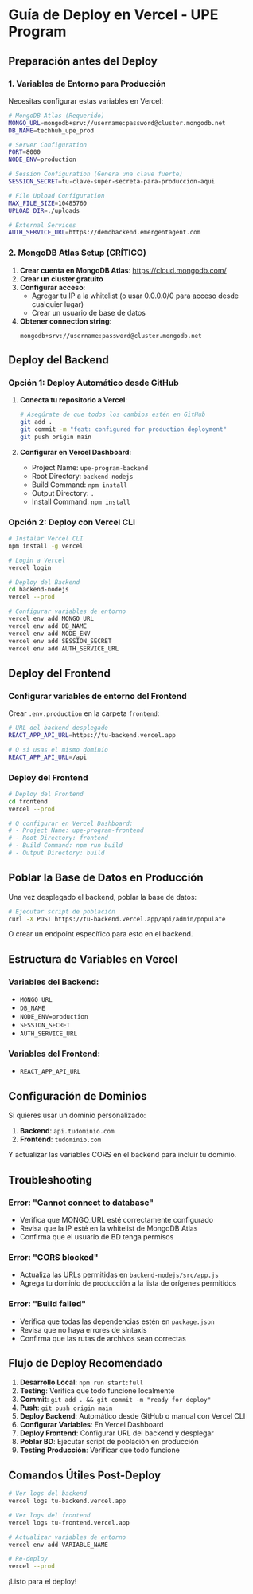 # Guía de Deploy en Vercel - UPE Program

##  Preparación antes del Deploy

### 1. Variables de Entorno para Producción

Necesitas configurar estas variables en Vercel:

```bash
# MongoDB Atlas (Requerido)
MONGO_URL=mongodb+srv://username:password@cluster.mongodb.net
DB_NAME=techhub_upe_prod

# Server Configuration
PORT=8000
NODE_ENV=production

# Session Configuration (Genera una clave fuerte)
SESSION_SECRET=tu-clave-super-secreta-para-produccion-aqui

# File Upload Configuration
MAX_FILE_SIZE=10485760
UPLOAD_DIR=./uploads

# External Services
AUTH_SERVICE_URL=https://demobackend.emergentagent.com
```

### 2. MongoDB Atlas Setup (CRÍTICO)

1. **Crear cuenta en MongoDB Atlas**: https://cloud.mongodb.com/
2. **Crear un cluster gratuito**
3. **Configurar acceso**:
   - Agregar tu IP a la whitelist (o usar 0.0.0.0/0 para acceso desde cualquier lugar)
   - Crear un usuario de base de datos
4. **Obtener connection string**:
   ```
   mongodb+srv://username:password@cluster.mongodb.net
   ```

## Deploy del Backend

### Opción 1: Deploy Automático desde GitHub

1. **Conecta tu repositorio a Vercel**:
   ```bash
   # Asegúrate de que todos los cambios estén en GitHub
   git add .
   git commit -m "feat: configured for production deployment"
   git push origin main
   ```

2. **Configurar en Vercel Dashboard**:
   - Project Name: `upe-program-backend`
   - Root Directory: `backend-nodejs`
   - Build Command: `npm install`
   - Output Directory: `.`
   - Install Command: `npm install`

### Opción 2: Deploy con Vercel CLI

```bash
# Instalar Vercel CLI
npm install -g vercel

# Login a Vercel
vercel login

# Deploy del Backend
cd backend-nodejs
vercel --prod

# Configurar variables de entorno
vercel env add MONGO_URL
vercel env add DB_NAME
vercel env add NODE_ENV
vercel env add SESSION_SECRET
vercel env add AUTH_SERVICE_URL
```

##  Deploy del Frontend

### Configurar variables de entorno del Frontend

Crear `.env.production` en la carpeta `frontend`:

```bash
# URL del backend desplegado
REACT_APP_API_URL=https://tu-backend.vercel.app

# O si usas el mismo dominio
REACT_APP_API_URL=/api
```

### Deploy del Frontend

```bash
# Deploy del Frontend
cd frontend
vercel --prod

# O configurar en Vercel Dashboard:
# - Project Name: upe-program-frontend
# - Root Directory: frontend
# - Build Command: npm run build
# - Output Directory: build
```

## Poblar la Base de Datos en Producción

Una vez desplegado el backend, poblar la base de datos:

```bash
# Ejecutar script de población
curl -X POST https://tu-backend.vercel.app/api/admin/populate
```

O crear un endpoint específico para esto en el backend.

## Estructura de Variables en Vercel

### Variables del Backend:
- `MONGO_URL`
- `DB_NAME` 
- `NODE_ENV=production`
- `SESSION_SECRET`
- `AUTH_SERVICE_URL`

### Variables del Frontend:
- `REACT_APP_API_URL`

## Configuración de Dominios

Si quieres usar un dominio personalizado:

1. **Backend**: `api.tudominio.com`
2. **Frontend**: `tudominio.com`

Y actualizar las variables CORS en el backend para incluir tu dominio.

## Troubleshooting

### Error: "Cannot connect to database"
- Verifica que MONGO_URL esté correctamente configurado
- Revisa que la IP esté en la whitelist de MongoDB Atlas
- Confirma que el usuario de BD tenga permisos

### Error: "CORS blocked"
- Actualiza las URLs permitidas en `backend-nodejs/src/app.js`
- Agrega tu dominio de producción a la lista de orígenes permitidos

### Error: "Build failed"
- Verifica que todas las dependencias estén en `package.json`
- Revisa que no haya errores de sintaxis
- Confirma que las rutas de archivos sean correctas

## Flujo de Deploy Recomendado

1. **Desarrollo Local**: `npm run start:full`
2. **Testing**: Verifica que todo funcione localmente
3. **Commit**: `git add . && git commit -m "ready for deploy"`
4. **Push**: `git push origin main`
5. **Deploy Backend**: Automático desde GitHub o manual con Vercel CLI
6. **Configurar Variables**: En Vercel Dashboard
7. **Deploy Frontend**: Configurar URL del backend y desplegar
8. **Poblar BD**: Ejecutar script de población en producción
9. **Testing Producción**: Verificar que todo funcione

## Comandos Útiles Post-Deploy

```bash
# Ver logs del backend
vercel logs tu-backend.vercel.app

# Ver logs del frontend  
vercel logs tu-frontend.vercel.app

# Actualizar variables de entorno
vercel env add VARIABLE_NAME

# Re-deploy
vercel --prod
```

¡Listo para el deploy! 
